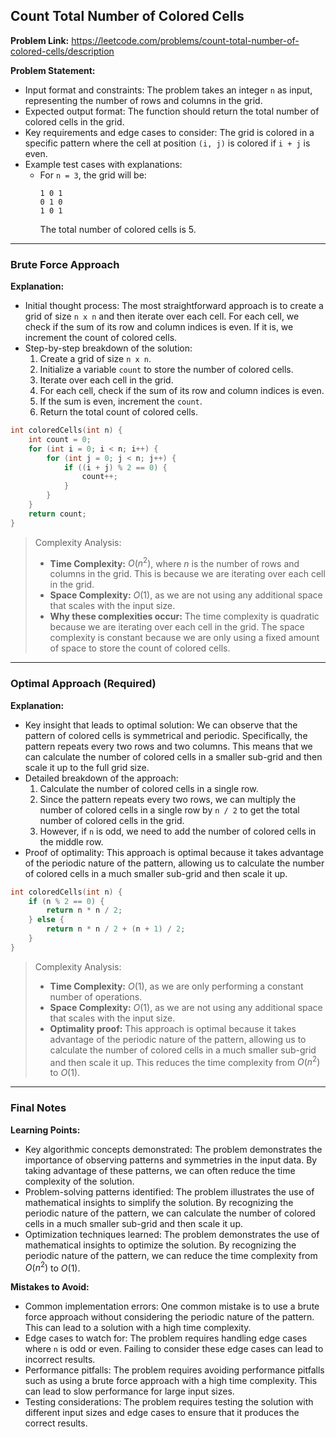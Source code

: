## Count Total Number of Colored Cells

**Problem Link:** https://leetcode.com/problems/count-total-number-of-colored-cells/description

**Problem Statement:**
- Input format and constraints: The problem takes an integer `n` as input, representing the number of rows and columns in the grid.
- Expected output format: The function should return the total number of colored cells in the grid.
- Key requirements and edge cases to consider: The grid is colored in a specific pattern where the cell at position `(i, j)` is colored if `i + j` is even.
- Example test cases with explanations:
  - For `n = 3`, the grid will be:
    ```
    1 0 1
    0 1 0
    1 0 1
    ```
    The total number of colored cells is 5.

---

### Brute Force Approach

**Explanation:**
- Initial thought process: The most straightforward approach is to create a grid of size `n x n` and then iterate over each cell. For each cell, we check if the sum of its row and column indices is even. If it is, we increment the count of colored cells.
- Step-by-step breakdown of the solution:
  1. Create a grid of size `n x n`.
  2. Initialize a variable `count` to store the number of colored cells.
  3. Iterate over each cell in the grid.
  4. For each cell, check if the sum of its row and column indices is even.
  5. If the sum is even, increment the `count`.
  6. Return the total count of colored cells.

```cpp
int coloredCells(int n) {
    int count = 0;
    for (int i = 0; i < n; i++) {
        for (int j = 0; j < n; j++) {
            if ((i + j) % 2 == 0) {
                count++;
            }
        }
    }
    return count;
}
```

> Complexity Analysis:
> - **Time Complexity:** $O(n^2)$, where $n$ is the number of rows and columns in the grid. This is because we are iterating over each cell in the grid.
> - **Space Complexity:** $O(1)$, as we are not using any additional space that scales with the input size.
> - **Why these complexities occur:** The time complexity is quadratic because we are iterating over each cell in the grid. The space complexity is constant because we are only using a fixed amount of space to store the count of colored cells.

---

### Optimal Approach (Required)

**Explanation:**
- Key insight that leads to optimal solution: We can observe that the pattern of colored cells is symmetrical and periodic. Specifically, the pattern repeats every two rows and two columns. This means that we can calculate the number of colored cells in a smaller sub-grid and then scale it up to the full grid size.
- Detailed breakdown of the approach:
  1. Calculate the number of colored cells in a single row.
  2. Since the pattern repeats every two rows, we can multiply the number of colored cells in a single row by `n / 2` to get the total number of colored cells in the grid.
  3. However, if `n` is odd, we need to add the number of colored cells in the middle row.
- Proof of optimality: This approach is optimal because it takes advantage of the periodic nature of the pattern, allowing us to calculate the number of colored cells in a much smaller sub-grid and then scale it up.

```cpp
int coloredCells(int n) {
    if (n % 2 == 0) {
        return n * n / 2;
    } else {
        return n * n / 2 + (n + 1) / 2;
    }
}
```

> Complexity Analysis:
> - **Time Complexity:** $O(1)$, as we are only performing a constant number of operations.
> - **Space Complexity:** $O(1)$, as we are not using any additional space that scales with the input size.
> - **Optimality proof:** This approach is optimal because it takes advantage of the periodic nature of the pattern, allowing us to calculate the number of colored cells in a much smaller sub-grid and then scale it up. This reduces the time complexity from $O(n^2)$ to $O(1)$.

---

### Final Notes

**Learning Points:**
- Key algorithmic concepts demonstrated: The problem demonstrates the importance of observing patterns and symmetries in the input data. By taking advantage of these patterns, we can often reduce the time complexity of the solution.
- Problem-solving patterns identified: The problem illustrates the use of mathematical insights to simplify the solution. By recognizing the periodic nature of the pattern, we can calculate the number of colored cells in a much smaller sub-grid and then scale it up.
- Optimization techniques learned: The problem demonstrates the use of mathematical insights to optimize the solution. By recognizing the periodic nature of the pattern, we can reduce the time complexity from $O(n^2)$ to $O(1)$.

**Mistakes to Avoid:**
- Common implementation errors: One common mistake is to use a brute force approach without considering the periodic nature of the pattern. This can lead to a solution with a high time complexity.
- Edge cases to watch for: The problem requires handling edge cases where `n` is odd or even. Failing to consider these edge cases can lead to incorrect results.
- Performance pitfalls: The problem requires avoiding performance pitfalls such as using a brute force approach with a high time complexity. This can lead to slow performance for large input sizes.
- Testing considerations: The problem requires testing the solution with different input sizes and edge cases to ensure that it produces the correct results.